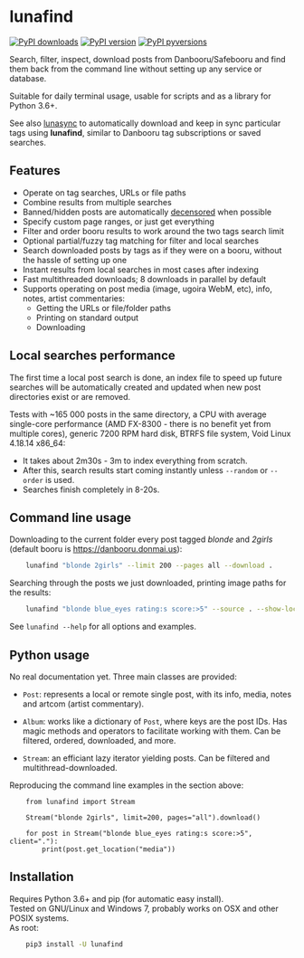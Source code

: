 # lunafind

[![PyPI downloads](http://pepy.tech/badge/lunafind)](
    http://pepy.tech/project/lunafind)
[![PyPI version](https://img.shields.io/pypi/v/lunafind.svg)](
    https://pypi.org/projects/lunafind)
[![PyPI pyversions](https://img.shields.io/pypi/pyversions/lunafind.svg)](
    https://pypi.python.org/pypi/lunafind)

Search, filter, inspect, download posts from Danbooru/Safebooru and find them
back from the command line without setting up any service or database.

Suitable for daily terminal usage, usable for scripts and as a library
for Python 3.6+.

See also [lunasync](https://github.com/mirukan/lunasync) to automatically
download and keep in sync particular tags using **lunafind**,
similar to Danbooru tag subscriptions or saved searches.

## Features

- Operate on tag searches, URLs or file paths
- Combine results from multiple searches
- Banned/hidden posts are automatically
  [decensored](https://github.com/mirukan/pydecensooru) when possible
- Specify custom page ranges, or just get everything
- Filter and order booru results to work around the two tags search limit
- Optional partial/fuzzy tag matching for filter and local searches
- Search downloaded posts by tags as if they were on a booru, without the
  hassle of setting up one
- Instant results from local searches in most cases after indexing
- Fast multithreaded downloads; 8 downloads in parallel by default
- Supports operating on post media (image, ugoira WebM, etc), info, notes,
  artist commentaries:
  - Getting the URLs or file/folder paths
  - Printing on standard output
  - Downloading

## Local searches performance

The first time a local post search is done, an index file to speed up future
searches will be automatically created and updated when new post directories
exist or are removed.

Tests with ~165 000 posts in the same directory,
a CPU with average single-core performance
(AMD FX-8300 - there is no benefit yet from multiple cores),
generic 7200 RPM hard disk, BTRFS file system, Void Linux 4.18.14 x86\_64:  
- It takes about 2m30s - 3m to index everything from scratch.  
- After this, search results start coming instantly unless `--random` or
  `--order` is used.  
- Searches finish completely in 8-20s.

## Command line usage

Downloading to the current folder every post tagged *blonde* and *2girls*
(default booru is <https://danbooru.donmai.us>):

```sh
    lunafind "blonde 2girls" --limit 200 --pages all --download .
```

Searching through the posts we just downloaded,
printing image paths for the results:

```sh
    lunafind "blonde blue_eyes rating:s score:>5" --source . --show-location media
```

See `lunafind --help` for all options and examples.

## Python usage

No real documentation yet. Three main classes are provided:

- `Post`: represents a local or remote single post, with its info, media, notes
          and artcom (artist commentary).

- `Album`: works like a dictionary of `Post`, where keys are the post IDs.
           Has magic methods and operators to facilitate working with them.
           Can be filtered, ordered, downloaded, and more.

- `Stream`: an efficiant lazy iterator yielding posts.
            Can be filtered and multithread-downloaded.

Reproducing the command line examples in the section above:

```python3
    from lunafind import Stream

    Stream("blonde 2girls", limit=200, pages="all").download()

    for post in Stream("blonde blue_eyes rating:s score:>5", client="."):
        print(post.get_location("media"))
```

## Installation

Requires Python 3.6+ and pip (for automatic easy install).  
Tested on GNU/Linux and Windows 7, probably works on OSX and other POSIX
systems.  
As root:

```sh
    pip3 install -U lunafind
```
